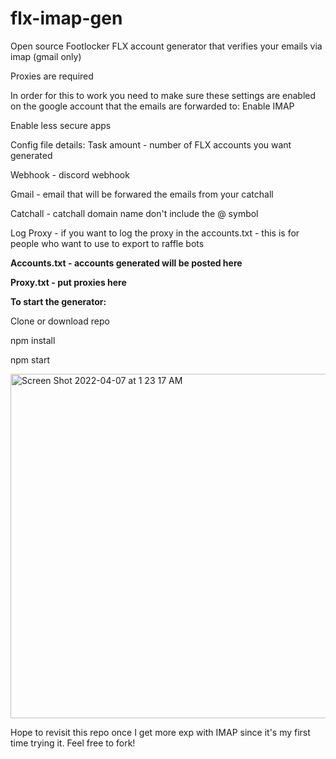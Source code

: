 # flx-imap-gen

Open source Footlocker FLX account generator that verifies your emails via imap (gmail only)

Proxies are required

In order for this to work you need to make sure these settings are enabled on the google account that the emails are forwarded to:
Enable IMAP

Enable less secure apps

Config file details: 
Task amount - number of FLX accounts you want generated

Webhook - discord webhook

Gmail - email that will be forwared the emails from your catchall

Catchall - catchall domain name don't include the @ symbol

Log Proxy - if you want to log the proxy in the accounts.txt - this is for people who want to use to export to raffle bots

**Accounts.txt - accounts generated will be posted here**

**Proxy.txt - put proxies here**

**To start the generator:**

Clone or download repo

npm install

npm start

<img width="551" alt="Screen Shot 2022-04-07 at 1 23 17 AM" src="https://user-images.githubusercontent.com/80978958/162126146-d52d0b80-6852-4e7f-9831-11fcf6e8637f.png">

Hope to revisit this repo once I get more exp with IMAP since it's my first time trying it. Feel free to fork!
